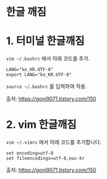 # 한글 깨짐

# 1. 터미널 한글깨짐

`vim ~/.bashrc` 에서 아래 코드를 추가.
```
LANG="ko_KR.UTF-8"
export LANG="ko_KR.UTF-8"
```

`source ~/.bashrc` 를 입력하여 적용.

출처: https://goni9071.tistory.com/150

# 2. vim 한글깨짐

`vim ~/.vimrc` 에서 아래 코드를 추가합니다.


```
set encoding=utf-8
set fileencodings=utf-8,euc-kr
```

출처: https://goni9071.tistory.com/150
